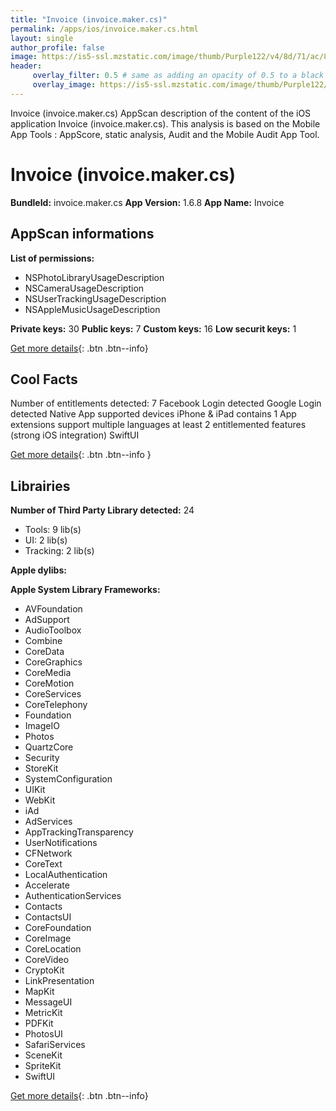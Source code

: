 ```yaml
---
title: "Invoice (invoice.maker.cs)"
permalink: /apps/ios/invoice.maker.cs.html
layout: single
author_profile: false
image: https://is5-ssl.mzstatic.com/image/thumb/Purple122/v4/8d/71/ac/8d71ac0e-cf0e-d9b2-ea47-54ba2485d4de/AppIcon-0-1x_U007emarketing-0-7-0-85-220.png/512x512bb.jpg
header: 
     overlay_filter: 0.5 # same as adding an opacity of 0.5 to a black background
     overlay_image: https://is5-ssl.mzstatic.com/image/thumb/Purple122/v4/8d/71/ac/8d71ac0e-cf0e-d9b2-ea47-54ba2485d4de/AppIcon-0-1x_U007emarketing-0-7-0-85-220.png/512x512bb.jpg
---
```

Invoice (invoice.maker.cs) AppScan description of the content of the iOS application Invoice (invoice.maker.cs). This analysis is based on the Mobile App Tools : AppScore, static analysis, Audit and the Mobile Audit App Tool.

# Invoice (invoice.maker.cs)

**BundleId:** invoice.maker.cs
**App Version:** 1.6.8
**App Name:** Invoice


## AppScan informations 

**List of permissions:** 
- NSPhotoLibraryUsageDescription
- NSCameraUsageDescription
- NSUserTrackingUsageDescription
- NSAppleMusicUsageDescription
  
  
**Private keys:** 30
**Public keys:** 7
**Custom keys:** 16
**Low securit keys:** 1
  
[Get more details](/pricing.html){: .btn .btn--info}

## Cool Facts

Number of entitlements detected: 7
Facebook Login detected
Google Login detected
Native App
supported devices iPhone & iPad
contains 1 App extensions
support multiple languages
at least 2 entitlemented features (strong iOS integration)
SwiftUI
  
[Get more details](/pricing.html){: .btn .btn--info }

## Librairies 
**Number of Third Party Library detected:** 24
- Tools: 9 lib(s)
- UI: 2 lib(s)
- Tracking: 2 lib(s)


**Apple dylibs:**


**Apple System Library Frameworks:**
- AVFoundation
- AdSupport
- AudioToolbox
- Combine
- CoreData
- CoreGraphics
- CoreMedia
- CoreMotion
- CoreServices
- CoreTelephony
- Foundation
- ImageIO
- Photos
- QuartzCore
- Security
- StoreKit
- SystemConfiguration
- UIKit
- WebKit
- iAd
- AdServices
- AppTrackingTransparency
- UserNotifications
- CFNetwork
- CoreText
- LocalAuthentication
- Accelerate
- AuthenticationServices
- Contacts
- ContactsUI
- CoreFoundation
- CoreImage
- CoreLocation
- CoreVideo
- CryptoKit
- LinkPresentation
- MapKit
- MessageUI
- MetricKit
- PDFKit
- PhotosUI
- SafariServices
- SceneKit
- SpriteKit
- SwiftUI


  
[Get more details](/pricing.html){: .btn .btn--info}

